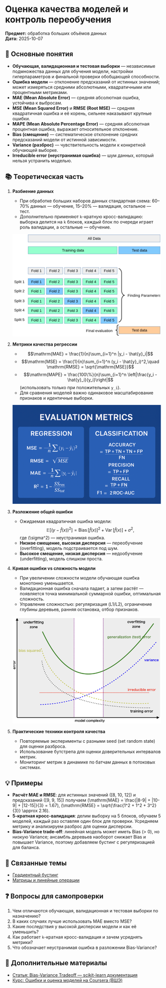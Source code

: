 # Оценка качества моделей и контроль переобучения

**Предмет:** обработка больших объёмов данных  
**Дата:** 2025-10-07

## 🎯 Основные понятия
- **Обучающая, валидационная и тестовая выборки** — независимые подмножества данных для обучения модели, настройки гиперпараметров и финальной проверки обобщающей способности.
- **Ошибка модели** — отклонение предсказаний от истинных значений; может измеряться средними абсолютными, квадратичными или процентными метриками.
- **MAE (Mean Absolute Error)** — средняя абсолютная ошибка, устойчива к выбросам.
- **MSE (Mean Squared Error)** и **RMSE (Root MSE)** — средняя квадратичная ошибка и её корень, сильнее наказывают крупные ошибки.
- **MAPE (Mean Absolute Percentage Error)** — средняя абсолютная процентная ошибка, выражает относительное отклонение.
- **Bias (смещение)** — систематическое отклонение средних предсказаний модели от истинной зависимости.
- **Variance (разброс)** — чувствительность модели к конкретной обучающей выборке.
- **Irreducible error (неустранимая ошибка)** — шум данных, который нельзя устранить моделью.

## 📚 Теоретическая часть
1. **Разбиение данных**
   - При обработке больших наборов данных стандартная схема: 60–70% данных — обучение, 15–20% — валидация, остальное — тест.
   - Дополнительно применяют `k`-кратную кросс-валидацию: выборка делится на `k` блоков, каждый блок по очереди играет роль валидации, а остальные — обучение.

   ![Схема k-fold кросс-валидации с поочерёдным выбором валидационного блока](../images/2025-10-07_kfold-scheme.png)

2. **Метрики качества регрессии**
   - $$\mathrm{MAE} = \frac{1}{n}\sum_{i=1}^n |y_i - \hat{y}_i|$$
   - $$\mathrm{MSE} = \frac{1}{n}\sum_{i=1}^n (y_i - \hat{y}_i)^2,\quad \mathrm{RMSE} = \sqrt{\mathrm{MSE}}$$
   - $$\mathrm{MAPE} = \frac{100\%}{n}\sum_{i=1}^n \left|\frac{y_i - \hat{y}_i}{y_i}\right|$$ (использовать только при положительных `y_i`).
   - Для сравнения моделей важно одинаковое масштабирование признаков и идентичные выборки.

   ![Сравнение основных регрессионных метрик на едином графике ошибок](../images/2025-10-07_regression-metrics.png)

3. **Разложение общей ошибки**
   - Ожидаемая квадратичная ошибка модели:
     $$\mathbb{E}\big[(y - \hat{f}(x))^2\big] = \operatorname{Bias}[\hat{f}(x)]^2 + \operatorname{Var}[\hat{f}(x)] + \sigma^2,$$
     где \(\sigma^2\) — неустранимая ошибка.
   - **Низкое смещение, высокая дисперсия** — переобучение (overfitting), модель подстраивается под шум.
   - **Высокое смещение, низкая дисперсия** — недообучение (underfitting), модель слишком проста.

4. **Кривая ошибки vs сложность модели**
   - При увеличении сложности модели обучающая ошибка монотонно уменьшается.
   - Валидационная ошибка сначала падает, а затем растёт — появляется точка минимальной суммарной ошибки, оптимальная сложность.
   - Управление сложностью: регуляризация (L1/L2), ограничение глубины деревьев, ранняя остановка, отбор признаков.

   ![Компромисс между смещением и разбросом на кривых обучения](../images/2025-10-07_bias-variance-curve.png)

5. **Практические техники контроля качества**
   - Повторяемые эксперименты с разными seed (set random state) для оценки разброса.
   - Использование бутстрепа для оценки доверительных интервалов метрик.
   - Мониторинг метрик в динамике по батчам данных в потоковых системах.

## 💡 Примеры
- **Расчёт MAE и RMSE**: для истинных значений \([8, 10, 12]\) и предсказаний \([9, 9, 15]\) получаем \(\mathrm{MAE} = \frac{|8-9| + |10-9| + |12-15|}{3} = 1.67\), \(\mathrm{RMSE} = \sqrt{\frac{1^2 + 1^2 + 3^2}{3}} \approx 2.16\).
- **5-кратная кросс-валидация**: делим выборку на 5 блоков, обучаем 5 моделей, каждый раз оставляя один блок для проверки. Усредняем метрику и анализируем разброс для оценки дисперсии.
- **Bias-Variance trade-off**: линейная модель может иметь Bias \(> 0\), но низкую Variance; ансамбль деревьев наоборот снижает Bias и повышает Variance, поэтому добавляем бустинг с регуляризацией для баланса.

## 🔗 Связанные темы
- [Градиентный бустинг](./2025-10-14_градиентный-бустинг.md)
- [Матрицы и линейные операции](../../math/2025-09-26_matrices-operations.md)

## ❓ Вопросы для самопроверки
1. Чем отличаются обучающая, валидационная и тестовая выборки по назначению?
2. В каких случаях лучше использовать MAE вместо MSE?
3. Какие последствия у высокой дисперсии модели и как её уменьшить?
4. Как работает `k`-кратная кросс-валидация и зачем усреднять метрики?
5. Что обозначает неустранимая ошибка в разложении Bias-Variance?

## 📖 Дополнительные материалы
- [Статья: Bias-Variance Tradeoff — scikit-learn документация](https://scikit-learn.org/stable/auto_examples/model_selection/plot_underfitting_overfitting.html)
- [Курс: Ошибки и оценка моделей на Coursera (ВШЭ)](https://www.coursera.org/learn/vvedenie-mashinnoe-obuchenie)
